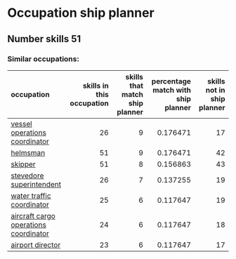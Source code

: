 # Occupation ship planner
## Number skills 51
### Similar occupations:
| occupation                                                                        |   skills in this occupation |   skills that match ship planner |   percentage match with ship planner |   skills not in ship planner |
|:----------------------------------------------------------------------------------|----------------------------:|---------------------------------:|-------------------------------------:|-----------------------------:|
| [vessel operations coordinator](vessel_operations_coordinator.md)                 |                          26 |                                9 |                             0.176471 |                           17 |
| [helmsman](helmsman.md)                                                           |                          51 |                                9 |                             0.176471 |                           42 |
| [skipper](skipper.md)                                                             |                          51 |                                8 |                             0.156863 |                           43 |
| [stevedore superintendent](stevedore_superintendent.md)                           |                          26 |                                7 |                             0.137255 |                           19 |
| [water traffic coordinator](water_traffic_coordinator.md)                         |                          25 |                                6 |                             0.117647 |                           19 |
| [aircraft cargo operations coordinator](aircraft_cargo_operations_coordinator.md) |                          24 |                                6 |                             0.117647 |                           18 |
| [airport director](airport_director.md)                                           |                          23 |                                6 |                             0.117647 |                           17 |
